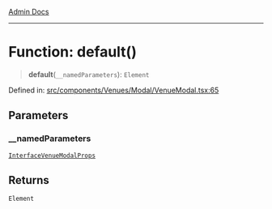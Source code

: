 [Admin Docs](/)

---

# Function: default()

> **default**(`__namedParameters`): `Element`

Defined in: [src/components/Venues/Modal/VenueModal.tsx:65](https://github.com/PalisadoesFoundation/talawa-admin/blob/main/src/components/Venues/Modal/VenueModal.tsx#L65)

## Parameters

### \_\_namedParameters

[`InterfaceVenueModalProps`](../interfaces/InterfaceVenueModalProps.md)

## Returns

`Element`
